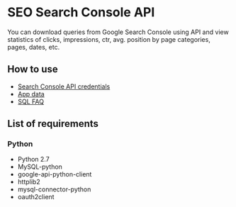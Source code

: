 # SEO Search Console API


You can download queries from Google Search Console using API and view statistics of clicks, impressions, ctr, avg. position by page categories, pages, dates, etc.

## How to use 
* [Search Console API credentials](https://github.com/m0r9un/seo-search-console-api/blob/master/README_scAPI.md)
* [App data](https://github.com/m0r9un/seo-search-console-api/blob/master/README_data.md)
* [SQL FAQ](https://github.com/m0r9un/seo-search-console-api/blob/master/README_sql.md)

## List of requirements

### Python

* Python 2.7
* MySQL-python
* google-api-python-client
* httplib2
* mysql-connector-python
* oauth2client
